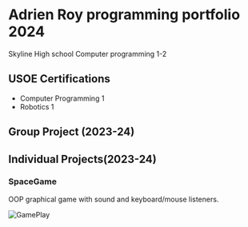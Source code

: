 # Adrien Roy programming portfolio 2024
Skyline High school Computer programming 1-2

## USOE Certifications
 * Computer Programming 1
 * Robotics 1

## Group Project (2023-24)

## Individual Projects(2023-24)

### SpaceGame
OOP graphical game with sound and keyboard/mouse listeners.

![GamePlay]([![image](https://github.com/Adrienqwerty/programmingportfolio/assets/158332977/1e2ae546-fc5c-442d-b264-3dd90ad1def1)](https://github.com/Adrienqwerty/programmingportfolio/blob/main/images/Screenshot%202024-01-31%20at%2012.12.41%20PM.png?raw=true)https://github.com/Adrienqwerty/programmingportfolio/blob/main/images/Screenshot%202024-01-31%20at%2012.12.41%20PM.png?raw=true
)
